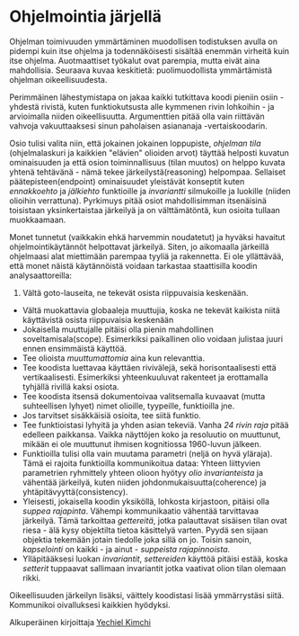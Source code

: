 # Ohjelmointia järjellä

Ohjelman toimivuuden ymmärtäminen muodollisen todistuksen avulla on pidempi kuin itse ohjelma ja todennäköisesti sisältää enemmän virheitä kuin itse ohjelma. Auotmaattiset työkalut ovat parempia, mutta eivät aina mahdollisia. Seuraava kuvaa keskitietä: puolimuodollista ymmärtämistä ohjelman oikeellisuudesta.

Perimmäinen lähestymistapa on jakaa kaikki tutkittava koodi pieniin osiin - yhdestä rivistä, kuten funktiokutsusta alle kymmenen rivin lohkoihin - ja arvioimalla niiden oikeellisuutta. Argumenttien pitää olla vain riittävän vahvoja vakuuttaaksesi sinun paholaisen asiananaja -vertaiskoodarin.

Osio tulisi valita niin, että jokainen jokainen loppupiste, *ohjelman tila* (ohjelmalaskuri ja kaikkien "elävien" olioiden arvot) täyttää helposti kuvatun ominaisuuden ja että osion toiminnallisuus (tilan muutos) on helppo kuvata yhtenä tehtävänä - nämä tekee järkeilystä(reasoning) helpompaa. Sellaiset päätepisteen(endpoint) ominaisuudet yleistävät konseptit kuten *ennakkoehto* ja *jälkiehto* funktioille ja *invariantti* silmukoille ja luokille (niiden olioihin verrattuna). Pyrkimuys pitää osiot mahdollisimman itsenäisinä toisistaan yksinkertaistaa järkeilyä ja on välttämätöntä, kun osioita tullaan muokkaamaan.

Monet tunnetut (vaikkakin ehkä harvemmin noudatetut) ja hyväksi havaitut ohjelmointikäytännöt helpottavat järkeilyä. Siten, jo aikomaalla järkeillä ohjelmaasi alat miettimään parempaa tyyliä ja rakennetta. Ei ole yllättävää, että monet näistä käytännöistä voidaan tarkastaa staattisilla koodin analysaattoreilla:

1. Vältä goto-lauseita, ne tekevät osista riippuvaisia keskenään.
- Vältä muokattavia globaaleja muuttujia, koska ne tekevät kaikista niitä käyttävistä osista riippuvaisia keskenään
- Jokaisella muuttujalle pitäisi olla pienin mahdollinen soveltamisala(scope). Esimerkiksi paikallinen olio voidaan julistaa juuri ennen ensimmäistä käyttöä.
- Tee olioista *muuttumattomia* aina kun relevanttia.
- Tee koodista luettavaa käyttäen rivivälejä, sekä horisontaalisesti että vertikaalisesti. Esimerkiksi yhteenkuuluvat rakenteet ja erottamalla tyhjällä rivillä kaksi osiota.
- Tee koodista itsensä dokumentoivaa valitsemalla kuvaavat (mutta suhteellisen lyhyet) nimet olioille, tyypeille, funktioilla jne.
- Jos tarvitset sisäkkäisiä osioita, tee siitä funktio.
- Tee funktioistasi lyhyitä ja yhden asian tekeviä. Vanha *24 rivin raja* pitää edelleen paikkansa. Vaikka näyttöjen koko ja resoluutio on muuttunut, mikään ei ole muuttunut ihmisen kognitiossa 1960-luvun jälkeen.
- Funktioilla tulisi olla vain muutama parametri (neljä on hyvä yläraja). Tämä ei rajoita funktioilla kommunikoitua dataa: Yhteen liittyvien parametrien ryhmittely yhteen olioon hyötyy *olio invarianteista* ja vähentää järkeilyä, kuten niiden johdonmukaisuutta(coherence) ja yhtäpitävyyttä(consistency).
- Yleisesti, jokaisella koodin yksiköllä, lohkosta kirjastoon, pitäisi olla *suppea rajapinta*. Vähempi kommunikaatio vähentää tarvittavaa järkeilyä. Tämä tarkoittaa *gettereitä*, jotka palauttavat sisäisen tilan ovat riesa - älä kysy objektilta tietoa käsittelyä varten. Pyydä sen sijaan objektia tekemään jotain tiedolle joka sillä on jo. Toisin sanoin, *kapselointi* on kaikki - ja ainut - *suppeista rajapinnoista*.
- Ylläpitääksesi luokan *invariantit*, *settereiden* käyttöä pitäisi estää, koska *setterit* tuppaavat sallimaan invariantit jotka vaativat olion tilan olemaan rikki.

Oikeellisuuden järkeilyn lisäksi, väittely koodistasi lisää ymmärrystäsi siitä. Kommunikoi oivalluksesi kaikkien hyödyksi.

Alkuperäinen kirjoittaja [Yechiel Kimchi](http://programmer.97things.oreilly.com/wiki/index.php/Yechiel_Kimchi)
